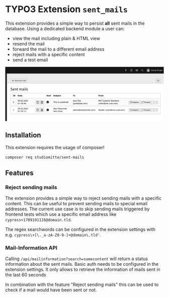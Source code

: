 # TYPO3 Extension `sent_mails`

This extension provides a simple way to persist **all** sent mails in the database.
Using a dedicated backend module a user can:

* view the mail including plain & HTML view
* resend the mail
* forward the mail to a different email address
* reject mails with a specific content
* send a test email

![module.png](Resources/Public/Screenshots/module.png)

## Installation

This extension requires the usage of composer!

```bash
composer req studiomitte/sent-mails
```

## Features

### Reject sending mails

The extension provides a simple way to reject sending mails with a specific content. This can be useful to prevent sending mails to special email addresses.
The current use case is to skip sending mails triggered by frontend tests which use a specific email address like `cypress+1709191116@domain.tld`.

The regex searchwords can be configured in the extension settings with e.g. `cypress\+[\._a-zA-Z0-9-]+@domain\.tld'`.

### Mail-Information API

Calling `/api/mailinformation?search=somecontent` will return a status information about the sent mails. Basic auth needs to be configured in the extension settings.
It only allows to retrieve the information of mails sent in the last 60 seconds

In combination with the feature "Reject sending mails" this can be used to check if a mail would have been sent or not.
